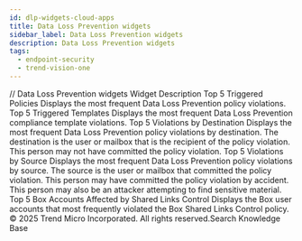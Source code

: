 ```yaml
---
id: dlp-widgets-cloud-apps
title: Data Loss Prevention widgets
sidebar_label: Data Loss Prevention widgets
description: Data Loss Prevention widgets
tags:
  - endpoint-security
  - trend-vision-one
---
```


/*<![CDATA[*/ $('#title').html($('meta[name=map-description]').attr('content')); /*]]>*/ Data Loss Prevention widgets Widget Description Top 5 Triggered Policies Displays the most frequent Data Loss Prevention policy violations. Top 5 Triggered Templates Displays the most frequent Data Loss Prevention compliance template violations. Top 5 Violations by Destination Displays the most frequent Data Loss Prevention policy violations by destination. The destination is the user or mailbox that is the recipient of the policy violation. This person may not have committed the policy violation. Top 5 Violations by Source Displays the most frequent Data Loss Prevention policy violations by source. The source is the user or mailbox that committed the policy violation. This person may have committed the policy violation by accident. This person may also be an attacker attempting to find sensitive material. Top 5 Box Accounts Affected by Shared Links Control Displays the Box user accounts that most frequently violated the Box Shared Links Control policy. © 2025 Trend Micro Incorporated. All rights reserved.Search Knowledge Base